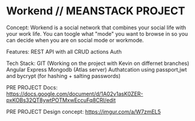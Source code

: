 # Workend //  MEANSTACK PROJECT 

Concept: 
Workend is a social network that combines your social life with your work life. You can toogle what "mode" you want to browse in so you can decide when you are on social mode 
or workmode.


Features: 
REST API with all CRUD actions
Auth


Tech Stack:
GIT (Working on the project with Kevin on differnet branches) 
Angular 
Express
Mongodb (Atlas server)
Authatcation using passport,jwt and bycrypt (for hashing + salting passwords) 


PRE PROJECT Docs:
https://docs.google.com/document/d/1A02v1asK0ZER-pxKOBs32QT8ywtPOTMxwEccuFq8CRI/edit

PRE PROJECT Design concept: 
https://imgur.com/a/W7zmEL5
